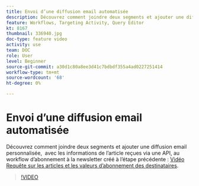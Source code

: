 ```yaml
---
title: Envoi d’une diffusion email automatisée
description: Découvrez comment joindre deux segments et ajouter une diffusion email personnalisée, contenant un résumé de contenu, au workflow d’abonnement à la newsletter.
feature: Workflows, Targeting Activity, Query Editor
kt: 8167
thumbnail: 336940.jpg
doc-type: feature video
activity: use
team: DOC
role: User
level: Beginner
source-git-commit: a30d1c80a8ee3d41c7bdbdf355a4ad0227251414
workflow-type: tm+mt
source-wordcount: '68'
ht-degree: 0%

---
```



# Envoi d’une diffusion email automatisée

Découvrez comment joindre deux segments et ajouter une diffusion email personnalisée,  avec les informations de l’article reçues via une API, au workflow d’abonnement à la newsletter créé à l’étape précédente : [Vidéo Requête sur les articles et les valeurs d’abonnement des destinataires](/help/tutorial-using-soap-apis/query-articles-and-recipient-subscription-values.md).

>[!VIDEO](https://video.tv.adobe.com/v/336904?quality=12)
